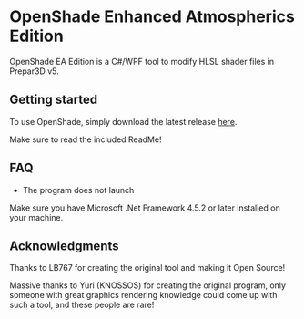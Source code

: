 # OpenShade Enhanced Atmospherics Edition
OpenShade EA Edition is a C#/WPF tool to modify HLSL shader files in Prepar3D v5.

## Getting started
To use OpenShade, simply download the latest release [here](https://github.com/LB767/OpenShade/releases).

Make sure to read the included ReadMe!

## FAQ
- The program does not launch

Make sure you have Microsoft .Net Framework 4.5.2 or later installed on your machine.

## Acknowledgments
Thanks to LB767 for creating the original tool and making it Open Source!

Massive thanks to Yuri (KNOSSOS) for creating the original program, only someone with great graphics rendering knowledge could come up with such a tool, and these people are rare!
